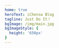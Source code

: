 ```yaml
---
home: true
heroText: iChensw Blog
tagline: Just Do It！
bgImage: /img/main.jpg
bgImageStyle: {
  height: '650px'
}
---
```

